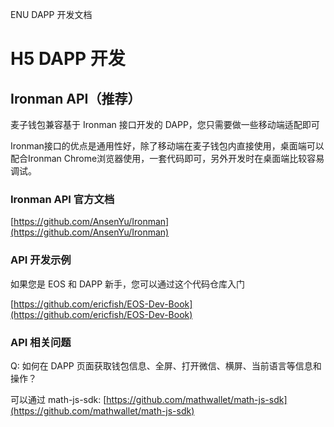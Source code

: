 ENU DAPP 开发文档

# H5 DAPP 开发

## Ironman API（推荐）

麦子钱包兼容基于 Ironman 接口开发的 DAPP，您只需要做一些移动端适配即可

Ironman接口的优点是通用性好，除了移动端在麦子钱包内直接使用，桌面端可以配合Ironman Chrome浏览器使用，一套代码即可，另外开发时在桌面端比较容易调试。

### Ironman API 官方文档

[https://github.com/AnsenYu/Ironman](https://github.com/AnsenYu/Ironman)

### API 开发示例

如果您是 EOS 和 DAPP 新手，您可以通过这个代码仓库入门

[https://github.com/ericfish/EOS-Dev-Book](https://github.com/ericfish/EOS-Dev-Book)

### API 相关问题

Q: 如何在 DAPP 页面获取钱包信息、全屏、打开微信、横屏、当前语言等信息和操作？

可以通过 math-js-sdk: [https://github.com/mathwallet/math-js-sdk](https://github.com/mathwallet/math-js-sdk)
